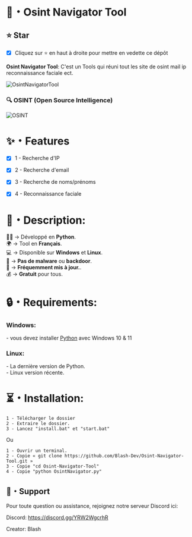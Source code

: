 # 🚀・Osint Navigator Tool

## **⭐ Star**

- [x] Cliquez sur ⭐ en haut à droite pour mettre en vedette ce dépôt

**Osint Navigator Tool**: C'est un Tools qui réuni tout les site de osint mail ip reconnaissance faciale ect.

![OsintNavigatorTool](https://media.discordapp.net/attachments/1263924985626497024/1264351483709882529/image.png?ex=669d8e94&is=669c3d14&hm=e7c3ad7935db71dfffaa35290ad909d4c379fbb1930da1de2071e49db0436fe5&=&format=webp&quality=lossless)

### **🔍 OSINT (Open Source Intelligence)**

![OSINT](https://media.discordapp.net/attachments/1263924985626497024/1263941541114937344/1dC6yYmAkwVq2UeF8HngSVw.png?ex=669c10ca&is=669abf4a&hm=39a261c1a215a6fdbc79b8e2e37b426a9f675434713ddc5caff39b05fb781080&=&format=webp&quality=lossless&width=550&height=310)

# ✨・Features

- [x] 1 - Recherche d'IP
- [x] 2 - Recherche d'email
- [x] 3 - Recherche de noms/prénoms
- [x] 4 -  Reconnaissance faciale


<h1>📜・Description:</h1>
<p>
  
👨‍💻 -> Développé en <strong>Python</strong>.<br>
🌍 -> Tool en <strong>Français</strong>.<br>
💻 -> Disponible sur <strong>Windows</strong> et <strong>Linux</strong>.<br>
🔎 -> <strong>Pas de malware</strong> ou <strong>backdoor</strong>.<br>
🔄 -> <strong>Fréquemment mis à jour.</strong>.<br>
💰 -> <strong>Gratuit</strong> pour tous. <br>
</p>


<h1>🔒・Requirements:</h1>
<h3>Windows:</h3>
<p>
- vous devez installer <a href="https://www.python.org/downloads/">Python</a> avec Windows 10 & 11
</p>
<h3>Linux:</h3>
<p>
- La dernière version de Python.<br>
- Linux version récente.
</p>

<h1>⏳・Installation:</h1>
  
```
1 - Télécharger le dossier
2 - Extraire le dossier.
3 - Lancez "install.bat" et "start.bat"
```
Ou
```
1 - Ouvrir un terminal.
2 - Copie « git clone https://github.com/Blash-Dev/Osint-Navigator-Tool.git »
3 - Copie "cd Osint-Navigator-Tool"
4 - Copie "python OsintNavigator.py"
```
</p>

## **:speech_balloon:・Support**

Pour toute question ou assistance, rejoignez notre serveur Discord ici:

Discord: https://discord.gg/YRW2WgcrhR

Creator: Blash<br>
</p>
